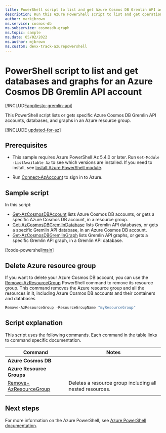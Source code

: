 ```yaml
---
title: PowerShell script to list and get Azure Cosmos DB Gremlin API accounts, databases, and graphs
description: Run this Azure PowerShell script to list and get operations for an Azure Cosmos DB Gremlin API account.
author: markjbrown
ms.service: cosmos-db
ms.subservice: cosmosdb-graph
ms.topic: sample
ms.date: 05/02/2022
ms.author: mjbrown 
ms.custom: devx-track-azurepowershell
---
```


# PowerShell script to list and get databases and graphs for an Azure Cosmos DB Gremlin API account

[!INCLUDE[appliesto-gremlin-api](../../../includes/appliesto-gremlin-api.md)]

This PowerShell script lists or gets specific Azure Cosmos DB Gremlin API accounts, databases, and graphs in an Azure resource group.

[!INCLUDE [updated-for-az](../../../../../includes/updated-for-az.md)]

## Prerequisites

- This sample requires Azure PowerShell Az 5.4.0 or later. Run `Get-Module -ListAvailable Az` to see which versions are installed. If you need to install, see [Install Azure PowerShell module](/powershell/azure/install-az-ps).

- Run [Connect-AzAccount](/powershell/module/az.accounts/connect-azaccount) to sign in to Azure.

## Sample script

In this script:

- [Get-AzCosmosDBAccount](/powershell/module/az.cosmosdb/get-azcosmosdbaccount) lists Azure Cosmos DB accounts, or gets a specific Azure Cosmos DB account, in a resource group.
- [Get-AzCosmosDBGremlinDatabase](/powershell/module/az.cosmosdb/get-azcosmosdbgremlindatabase) lists Gremlin API databases, or gets a specific Gremlin API database, in an Azure Cosmos DB account.
- [Get-AzCosmosDBGremlinGraph](/powershell/module/az.cosmosdb/get-azcosmosdbgremlingraph) lists Gremlin API graphs, or gets a specific Gremlin API graph, in a Gremlin API database.

[!code-powershell[main](../../../../../powershell_scripts/cosmosdb/gremlin/ps-gremlin-list-get.ps1 "List or get databases or graphs for Gremlin API")]

## Delete Azure resource group

If you want to delete your Azure Cosmos DB account, you can use the [Remove-AzResourceGroup](/powershell/module/az.resources/remove-azresourcegroup) PowerShell command to remove its resource group. This command removes the Azure resource group and all the resources in it, including Azure Cosmos DB accounts and their containers and databases.

```powershell
Remove-AzResourceGroup -ResourceGroupName "myResourceGroup"
```

## Script explanation

This script uses the following commands. Each command in the table links to command specific documentation.

| Command | Notes |
|---|---|
|**Azure Cosmos DB**| |
|**Azure Resource Groups**| |
| [Remove-AzResourceGroup](/powershell/module/az.resources/remove-azresourcegroup) | Deletes a resource group including all nested resources. |
|||

## Next steps

For more information on the Azure PowerShell, see [Azure PowerShell documentation](/powershell/).
